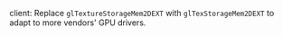 client: Replace `glTextureStorageMem2DEXT` with `glTexStorageMem2DEXT` to adapt to more vendors' GPU drivers.
